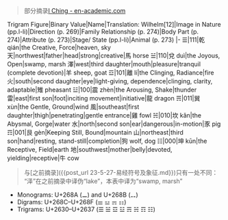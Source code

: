 >部分摘录[I Ching - en-academic.com](https://en-academic.com/dic.nsf/enwiki/9184)

Trigram Figure|Binary Value|Name|Translation: Wilhelm[12]|Image in Nature (pp.l-li)|Direction (p. 269)|Family Relationship (p. 274)|Body Part (p. 274)|Attribute (p. 273)|Stage/ State (pp.l-li)|Animal (p. 273)
|-
☰|111|乾 qián|the Creative, Force|heaven, sky 天|northwest|father|head|strong|creative|馬 horse
☱|110|兌 duì|the Joyous, Open|swamp, marsh 澤|west|third daughter|mouth|pleasure|tranquil (complete devotion)|羊 sheep, goat
☲|101|離 lí|the Clinging, Radiance|fire 火|south|second daughter|eye|light-giving, dependence|clinging, clarity, adaptable|雉 pheasant
☳|100|震 zhèn|the Arousing, Shake|thunder 雷|east|first son|foot|inciting movement|initiative|龍 dragon
☴|011|巽 xùn|the Gentle, Ground|wind 風|southeast|first daughter|thigh|penetrating|gentle entrance|雞 fowl
☵|010|坎 kǎn|the Abysmal, Gorge|water 水|north|second son|ear|dangerous|in-motion|豕 pig
☶|001|艮 gèn|Keeping Still, Bound|mountain 山|northeast|third son|hand|resting, stand-still|completion|狗 wolf, dog
☷|000|坤 kūn|the Receptive, Field|earth 地|southwest|mother|belly|devoted, yielding|receptive|牛 cow

>与[之前摘录]({{post_url 23-5-27-易经符号及象征.md}})只有一处不同：
“泽”在之前摘录中译伪“lake”，本表中译为“swamp, marsh”

- Monograms: U+268A (⚊) and U+268B (⚋)
- Digrams: U+268C–U+268F (⚌ ⚍ ⚎ ⚏)
- Trigrams: U+2630–U+2637 (☰ ☱ ☲ ☳ ☴ ☵ ☶ ☷)
